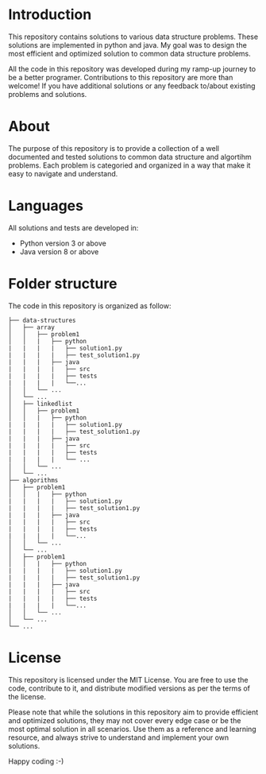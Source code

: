 # Introduction

This repository contains solutions to various data structure problems. These solutions are implemented in python and java.
My goal was to design the most efficient and optimized solution to common data structure problems.

All the code in this repository was developed during my ramp-up journey to be a better programer.
Contributions to this repository are more than welcome! If you have additional solutions or any feedback to/about existing problems and solutions.

# About

The purpose of this repository is to provide a collection of a well documented and tested solutions to common data structure and algortihm problems.
Each problem is categoried and organized in a way that make it easy to navigate and understand.

# Languages

All solutions and tests are developed in:

- Python version 3 or above
- Java version 8 or above

# Folder structure

The code in this repository is organized as follow:

```
├── data-structures
│   ├── array
│   │   ├── problem1
│   │   |   ├── python
|   |   |   |   ├── solution1.py
|   |   |   |   ├── test_solution1.py
|   |   |   ├── java
|   |   |   |   ├── src
|   |   |   |   ├── tests
|   |   |   |   └──...
│   │   └── ...
│   └── ...
│   ├── linkedlist
│   │   ├── problem1
│   │   |   ├── python
|   |   |   |   ├── solution1.py
|   |   |   |   ├── test_solution1.py
|   |   |   ├── java
|   |   |   |   ├── src
|   |   |   |   ├── tests
|   |   |   |   └── ...
│   │   └── ...
│   └── ...
├── algorithms
│   ├── problem1
│   │   |   ├── python
|   |   |   |   ├── solution1.py
|   |   |   |   ├── test_solution1.py
|   |   |   ├── java
|   |   |   |   ├── src
|   |   |   |   ├── tests
|   |   |   |   └──...
│   │   └── ...
│   └── ...
│   ├── problem1
│   │   |   ├── python
|   |   |   |   ├── solution1.py
|   |   |   |   ├── test_solution1.py
|   |   |   ├── java
|   |   |   |   ├── src
|   |   |   |   ├── tests
|   |   |   |   └──...
│   │   └── ...
│   └── ...
└── ...

```

# License

This repository is licensed under the MIT License. You are free to use the code, contribute to it, and distribute modified versions as per the terms of the license.

Please note that while the solutions in this repository aim to provide efficient and optimized solutions, they may not cover every edge case or be the most optimal solution in all scenarios. Use them as a reference and learning resource, and always strive to understand and implement your own solutions.

Happy coding :-)
